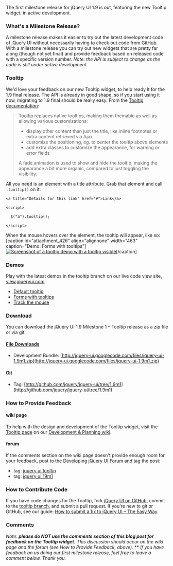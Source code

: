 The first milestone release for jQuery UI 1.9 is out, featuring the new
Tooltip widget, in active development.

### What's a Milestone Release?

A milestone release makes it easier to try out the latest development
code of jQuery UI without necessarily having to check out code from
[GitHub](http://github.com/jquery/jquery-ui). With a milestone release
you can try out new widgets that are pretty far along (though not yet
final) and provide feedback based on released code with a specific
version number. *Note: the API is subject to change as the code is still
under active development.*

### Tooltip

We'd love your feedback on our new Tooltip widget, to help ready it for
the 1.9 final release. The API is already in good shape, so if you start
using it now, migrating to 1.9 final should be really easy. From the
[Tooltip documentation](http://docs.jquery.com/UI/Tooltip):

> Tooltip replaces native tooltips, making them themable as well as
> allowing various customizations:
>
> -   display other content than just the title, like inline footnotes
>     or extra content retrieved via Ajax
> -   customize the positioning, eg. to center the tooltip above
>     elements
> -   add extra classes to customize the appearance, for warning or
>     error fields
>
> A fade animation is used to show and hide the tooltip, making the
> appearance a bit more organic, compared to just toggling the
> visibility.

All you need is an element with a title attribute. Grab that element and
call `.tooltip()` on it:

~~~~ {lang="html4strict"}
<a title="Details for this link" href="#">Link</a>
~~~~

~~~~ {lang="html4strict"}
<script>
~~~~

~~~~ {lang="javascript"}
  $("a").tooltip();
~~~~

~~~~ {lang="html4strict"}
</script>
~~~~

When the mouse hovers over the element, the tooltip will appear, like
so: [caption id="attachment\_426" align="alignnone" width="463"
caption="Demo: Forms with
tooltips"][![](http://blog.jqueryui.com/wp-content/uploads/2010/06/blog-19m1-tooltip.png "Screenshot of a tooltip demo with a tooltip visible")](http://view.jqueryui.com/tooltip/demos/tooltip/forms.html)[/caption]

### Demos

Play with the latest demos in the tooltip branch on our live code view
site,
[view.jqueryui.com](http://view.jqueryui.com/tooltip/demos/tooltip/index.html):

-   [Default
    tooltip](http://view.jqueryui.com/tooltip/demos/tooltip/default.html)
-   [Forms with
    tooltips](http://view.jqueryui.com/tooltip/demos/tooltip/forms.html)
-   [Track the
    mouse](http://view.jqueryui.com/tooltip/demos/tooltip/tracking.html)

### Download

You can download the jQuery UI 1.9 Milestone 1 – Tooltip release as a
zip file or via git:

#### [File Downloads](http://code.google.com/p/jquery-ui/downloads/list)

-   Development Bundle:
    [http://jquery-ui.googlecode.com/files/jquery-ui-1.9m1.zip](http://jquery-ui.googlecode.com/files/jquery-ui-1.9m1.zip)

#### [Git](http://github.com/jquery/jquery-ui/)

-   Tag:
    [http://github.com/jquery/jquery-ui/tree/1.9m1](http://github.com/jquery/jquery-ui/tree/1.9m1)

### How to Provide Feedback

#### wiki page

To help with the design and development of the Tooltip widget, visit the
[Tooltip page](http://wiki.jqueryui.com/Tooltip) on our [Development &
Planning wiki](http://wiki.jqueryui.com/).

#### forum

If the comments section on the wiki page doesn't provide enough room for
your feedback, post to the [Developing jQuery UI
Forum](http://forum.jquery.com/developing-jquery-ui) and tag the post:

-   tag: [jquery ui
    tooltip](http://forum.jquery.com/tag/jquery-ui-tooltip)
-   tag: [jquery ui 19m1](http://forum.jquery.com/tag/jquery-ui-1.9m1)

### How to Contribute Code

If you have code changes for the Tooltip, fork [jQuery UI on
GitHub](http://github.com/jquery/jquery-ui), commit to the [tooltip
branch](http://github.com/jquery/jquery-ui/tree/tooltip), and submit a
pull request. If you're new to git or GitHub, see our guide: [How to
submit a fix to jQuery UI – The Easy
Way](http://blog.jqueryui.com/2010/05/how-to-submit-a-fix-to-jquery-ui-the-easy-way/).

### Comments

*Note: **please do NOT use the comments section of this blog post for
feedback on the Tooltip widget.** This discussion should occur on the
wiki page and the forum (see How to Provide Feedback, above).* ** *If
you have feedback on us doing our first milestone release, feel free to
leave a comment below. Thank you.*
